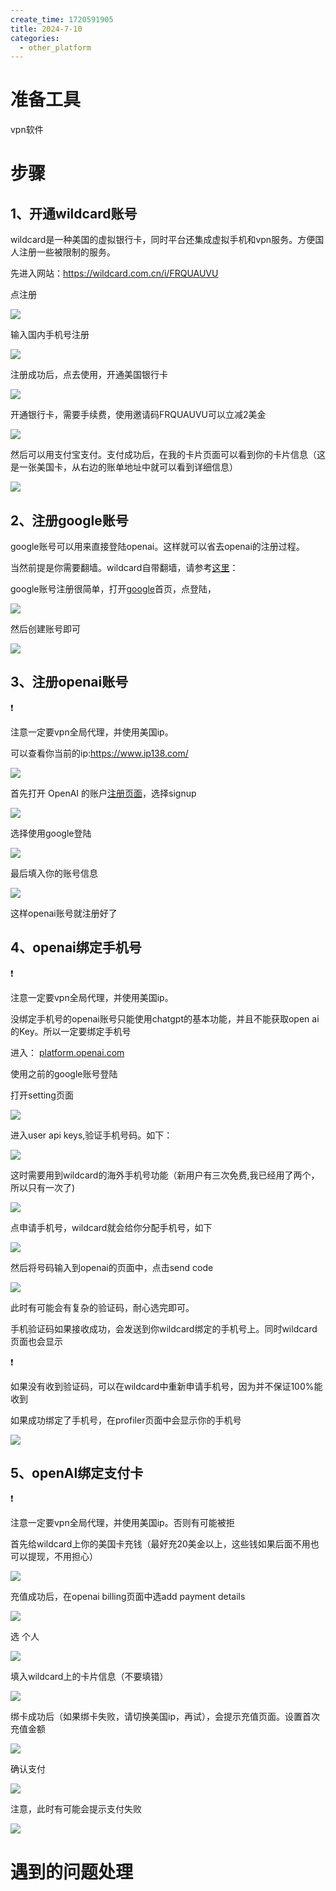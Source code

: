 ```yaml
---
create_time: 1720591905
title: 2024-7-10
categories:
  - other_platform
---
```



# 准备工具

vpn软件

# 步骤

## 1、开通wildcard账号

wildcard是一种美国的虚拟银行卡，同时平台还集成虚拟手机和vpn服务。方便国人注册一些被限制的服务。

先进入网站：https://wildcard.com.cn/i/FRQUAUVU

点注册

<img src="/assets/C0CZbOei6oCgjOxBOVLcibtRnfe.png" src-width="1376" class="m-auto" src-height="296" align="center"/>

输入国内手机号注册 

<img src="/assets/UPAKbcMb7olGcfxMgfYcKZUcnkf.png" src-width="404" class="m-auto" src-height="484" align="center"/>

注册成功后，点去使用，开通美国银行卡

<img src="/assets/AFEtb0VFzojsE1xBKEzcypbEnXb.png" src-width="1187" class="m-auto" src-height="301" align="center"/>

开通银行卡，需要手续费，使用邀请码FRQUAUVU可以立减2美金

<img src="/assets/Q4IKbJjhdosratxm8KScpIqpnOf.png" src-width="943" class="m-auto" src-height="539" align="center"/>

然后可以用支付宝支付。支付成功后，在我的卡片页面可以看到你的卡片信息（这是一张美国卡，从右边的账单地址中就可以看到详细信息）

<img src="/assets/FNMtboZZyozFQFxQMyrcj2Jonmf.png" src-width="1252" class="m-auto" src-height="374" align="center"/>

## 2、注册google账号

google账号可以用来直接登陆openai。这样就可以省去openai的注册过程。

当然前提是你需要翻墙。wildcard自带翻墙，请参考[这里](https://help.bewildcard.com/zh-CN/articles/8689913-%E5%A6%82%E4%BD%95%E4%BD%BF%E7%94%A8%E5%AE%B6%E5%BA%AD%E7%8E%AF%E5%A2%83%E7%9A%84%E6%B5%8F%E8%A7%88%E5%99%A8%E6%8F%92%E4%BB%B6)：

google账号注册很简单，打开[google](https://www.google.com/)首页，点登陆，

<img src="/assets/IiFSbUzbUoVS45xIyOqc2aiEnb7.png" src-width="467" class="m-auto" src-height="88" align="center"/>

然后创建账号即可

<img src="/assets/GxydbikpSos5ZGxizQsc6J52nHc.png" src-width="580" class="m-auto" src-height="325" align="center"/>

## 3、注册openai账号

<div class="callout callout-bg-2 callout-border-2">
<div class='callout-emoji'>❗</div>
<p>注意一定要vpn全局代理，并使用美国ip。</p>
</div>

可以查看你当前的ip:https://www.ip138.com/

<img src="/assets/YqHLbrYCMoU6Zsxg65Pcc3hmnUd.png" src-width="693" class="m-auto" src-height="188" align="center"/>

首先打开 OpenAI 的账户<u>注册页面</u>，选择signup

<img src="/assets/WHu7b0wcbo3Xx4xPzGScCRHonOd.png" src-width="1399" class="m-auto" src-height="153" align="center"/>

选择使用google登陆 

<img src="/assets/ItYBbm3XvoNlYUxVJTccxNS8nzg.png" src-width="475" class="m-auto" src-height="455" align="center"/>

最后填入你的账号信息

<img src="/assets/F9w6bBfulo7sfdx8UU3c3sbfnMf.png" src-width="476" class="m-auto" src-height="539" align="center"/>

这样openai账号就注册好了

## 4、openai绑定手机号

<div class="callout callout-bg-2 callout-border-2">
<div class='callout-emoji'>❗</div>
<p>注意一定要vpn全局代理，并使用美国ip。</p>
</div>

没绑定手机号的openai账号只能使用chatgpt的基本功能，并且不能获取open ai的Key。所以一定要绑定手机号

进入： <u>platform.openai.com</u>

使用之前的google账号登陆

打开setting页面

<img src="/assets/NZHYb7Q2BocjvBxqrNhcPiVQnig.png" src-width="1133" class="m-auto" src-height="122" align="center"/>

进入user api keys,验证手机号码。如下：

<img src="/assets/J6ZxbXgwfocaQLxzGqrcmrg5nwd.png" src-width="1257" class="m-auto" src-height="496" align="center"/>

这时需要用到wildcard的海外手机号功能（新用户有三次免费,我已经用了两个，所以只有一次了)

<img src="/assets/JhMhbvrnloZzwax4Kekcl7rSnaf.png" src-width="987" class="m-auto" src-height="529" align="center"/>

点申请手机号，wildcard就会给你分配手机号，如下

<img src="/assets/AEm0b6hohorg0sx8dhqcSERynkf.png" src-width="982" class="m-auto" src-height="556" align="center"/>

然后将号码输入到openai的页面中，点击send code

<img src="/assets/R7itbKYyQoMUeixSViocvzdanKb.png" src-width="589" class="m-auto" src-height="227" align="center"/>

此时有可能会有复杂的验证码，耐心选完即可。

手机验证码如果接收成功，会发送到你wildcard绑定的手机号上。同时wildcard页面也会显示

<div class="callout callout-bg-2 callout-border-2">
<div class='callout-emoji'>❗</div>
<p>如果没有收到验证码，可以在wildcard中重新申请手机号，因为并不保证100%能收到</p>
</div>

如果成功绑定了手机号，在profiler页面中会显示你的手机号

<img src="/assets/RvcTbB4qnoBhpcxjE8tchy02ns5.png" src-width="744" class="m-auto" src-height="500" align="center"/>

## 5、openAI绑定支付卡

<div class="callout callout-bg-2 callout-border-2">
<div class='callout-emoji'>❗</div>
<p>注意一定要vpn全局代理，并使用美国ip。否则有可能被拒</p>
</div>

首先给wildcard上你的美国卡充钱（最好充20美金以上，这些钱如果后面不用也可以提现，不用担心）

<img src="/assets/R4SWbiv4JoKRNdxDNakcT7Mbnjc.png" src-width="989" class="m-auto" src-height="97" align="center"/>

充值成功后，在openai billing页面中选add payment details

<img src="/assets/JanYbmarLoe9m6xDErccAbRjnWd.png" src-width="795" class="m-auto" src-height="323" align="center"/>

选 个人

<img src="/assets/LMY2bLFnvoH6EFxkXt2cE7NXn6e.png" src-width="432" class="m-auto" src-height="257" align="center"/>

填入wildcard上的卡片信息（不要填错）

<img src="/assets/J4lcbjO3HoRn69xIXtbcGR7Cnze.png" src-width="515" class="m-auto" src-height="602" align="center"/>

绑卡成功后（如果绑卡失败，请切换美国ip，再试），会提示充值页面。设置首次充值金额

<img src="/assets/VPJQbn5MOolXdBxbXPwc9wAnnud.png" src-width="386" class="m-auto" src-height="439" align="center"/>

确认支付

<img src="/assets/NtmibZEsgo1NpHxVniNcfMZ2nrg.png" src-width="487" class="m-auto" src-height="440" align="center"/>

注意，此时有可能会提示支付失败

<img src="/assets/KGoWbNXCMo7aoSxP9bnc65pFn3d.png" src-width="938" class="m-auto" src-height="416" align="center"/>

# 遇到的问题处理

